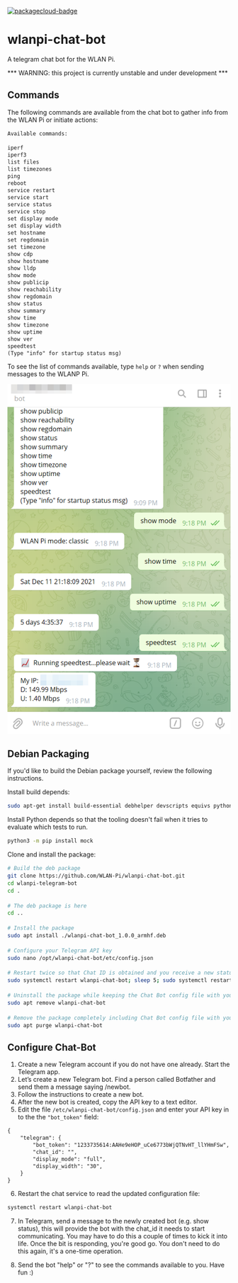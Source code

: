 [![packagecloud-badge](https://img.shields.io/badge/deb-packagecloud.io-844fec.svg)](https://packagecloud.io/)

# wlanpi-chat-bot

A telegram chat bot for the WLAN Pi.

*** WARNING: this project is currently unstable and under development ***

## Commands

The following commands are available from the chat bot to gather info from the WLAN Pi or initiate actions:

```
Available commands:

iperf
iperf3
list files
list timezones
ping
reboot
service restart
service start
service status
service stop
set display mode
set display width
set hostname
set regdomain
set timezone
show cdp
show hostname
show lldp
show mode
show publicip
show reachability
show regdomain
show status
show summary
show time
show timezone
show uptime
show ver
speedtest
(Type "info" for startup status msg)
```

To see the list of commands available, type `help` or `?` when sending messages to the WLANP Pi.

![Screenshot](docs/images/Telegram_mUQvUKnNt6.png)

## Debian Packaging

If you'd like to build the Debian package yourself, review the following instructions.

Install build depends:

```bash
sudo apt-get install build-essential debhelper devscripts equivs python3-pip python3-all python3-dev python3-setuptools dh-virtualenv
```

Install Python depends so that the tooling doesn't fail when it tries to evaluate which tests to run.

```bash
python3 -m pip install mock
```

Clone and install the package:

```bash
# Build the deb package
git clone https://github.com/WLAN-Pi/wlanpi-chat-bot.git
cd wlanpi-telegram-bot
cd .

# The deb package is here
cd ..

# Install the package
sudo apt install ./wlanpi-chat-bot_1.0.0_armhf.deb 

# Configure your Telegram API key
sudo nano /opt/wlanpi-chat-bot/etc/config.json

# Restart twice so that Chat ID is obtained and you receive a new status message from the bot
sudo systemctl restart wlanpi-chat-bot; sleep 5; sudo systemctl restart wlanpi-chat-bot 

# Uninstall the package while keeping the Chat Bot config file with your API key
sudo apt remove wlanpi-chat-bot

# Remove the package completely including Chat Bot config file with your API key
sudo apt purge wlanpi-chat-bot
```

## Configure Chat-Bot

1. Create a new Telegram account if you do not have one already. Start the Telegram app.
2. Let’s create a new Telegram bot. Find a person called Botfather and send them a message saying /newbot.
3. Follow the instructions to create a new bot.
4. After the new bot is created, copy the API key to a text editor.
5. Edit the file `/etc/wlanpi-chat-bot/config.json` and enter your API key in to the the `"bot_token"` field:

```
{
    "telegram": {
        "bot_token": "1233735614:AAHe9eHOP_uCe6773bWjQTNvHT_llYHmFSw",
        "chat_id": "",
        "display_mode": "full",
        "display_width": "30",
    }
}
```

6. Restart the chat service to read the updated configuration file:

```bash
systemctl restart wlanpi-chat-bot
```

7. In Telegram, send a message to the newly created bot (e.g. show status), this will provide the bot with the chat_id it needs to start communicating. You may have to do this a couple of times to kick it into life. Once the bit is responding, you're good go. You don't need to do this again, it's a one-time operation.

8. Send the bot "help" or "?" to see the commands available to you. Have fun :)
